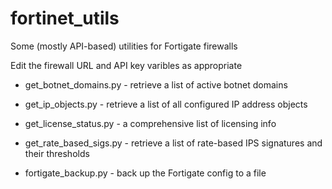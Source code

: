 # fortinet_utils
Some (mostly API-based) utilities for Fortigate firewalls

Edit the firewall URL and API key varibles as appropriate


* get_botnet_domains.py - retrieve a list of active botnet domains

* get_ip_objects.py - retrieve a list of all configured IP address objects

* get_license_status.py - a comprehensive list of licensing info

* get_rate_based_sigs.py - retrieve a list of rate-based IPS signatures and their thresholds

* fortigate_backup.py - back up the Fortigate config to a file
